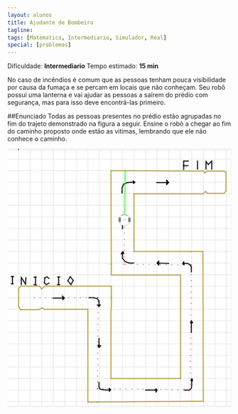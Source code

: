 ```yaml
---
layout: alunos
title: Ajudante de Bombeiro
tagline:
tags: [Matematica, Intermediario, Simulador, Real]
special: [problemas]
---
```


Dificuldade: **Intermediario**
Tempo estimado: **15 min**

No caso de incêndios é comum que as pessoas tenham pouca visibilidade por causa da fumaça e se percam em locais que não conheçam.
Seu robô possui uma lanterna e vai ajudar as pessoas a saírem do prédio com segurança, mas para isso deve encontrá-las primeiro.

##Enunciado
Todas as pessoas presentes no prédio estão agrupadas no fim do trajeto demonstrado na figura a seguir. 
Ensine o robô a chegar ao fim do caminho proposto onde estão as vitimas, lembrando que ele não conhece o caminho.

<center>
<img src="/assets/img/exercicios/ajudante_bombeiro.jpg">
</center>
